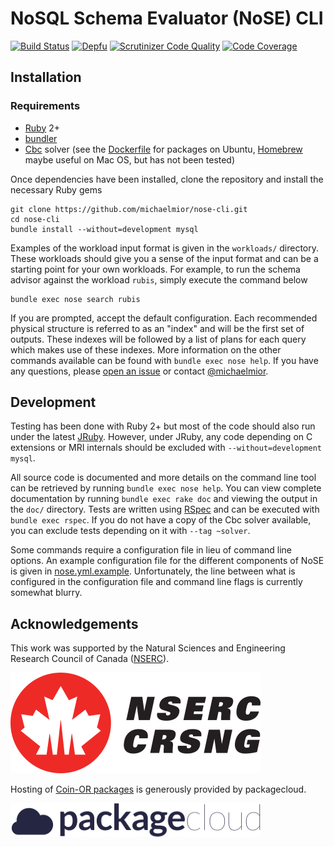 # NoSQL Schema Evaluator (NoSE) CLI

[![Build Status](https://travis-ci.org/michaelmior/nose-cli.svg?branch=master)](https://travis-ci.org/michaelmior/nose-cli)
[![Depfu](https://badges.depfu.com/badges/0e30a5c5a7e233ee2900a8a92e52ba64/overview.svg)](https://depfu.com/github/michaelmior/nose-cli?project_id=6966)
[![Scrutinizer Code Quality](https://scrutinizer-ci.com/g/michaelmior/nose-cli/badges/quality-score.png?b=master)](https://scrutinizer-ci.com/g/michaelmior/nose-cli/?branch=master)
[![Code Coverage](https://scrutinizer-ci.com/g/michaelmior/nose-cli/badges/coverage.png?b=master)](https://scrutinizer-ci.com/g/michaelmior/nose-cli/?branch=master)

## Installation

### Requirements

 * [Ruby](https://www.ruby-lang.org/) 2+
 * [bundler](http://bundler.io/)
 * [Cbc](https://projects.coin-or.org/Cbc) solver (see the [Dockerfile](Dockerfile) for packages on Ubuntu, [Homebrew](https://github.com/coin-or-tools/homebrew-coinor) maybe useful on Mac OS, but has not been tested)

Once dependencies have been installed, clone the repository and install the necessary Ruby gems

    git clone https://github.com/michaelmior/nose-cli.git
    cd nose-cli
    bundle install --without=development mysql

Examples of the workload input format is given in the `workloads/` directory.
These workloads should give you a sense of the input format and can be a starting point for your own workloads.
For example, to run the schema advisor against the workload `rubis`, simply execute the command below

    bundle exec nose search rubis

If you are prompted, accept the default configuration.
Each recommended physical structure is referred to as an "index" and will be the first set of outputs.
These indexes will be followed by a list of plans for each query which makes use of these indexes.
More information on the other commands available can be found with `bundle exec nose help`.
If you have any questions, please [open an issue](https://github.com/michaelmior/NoSE/issues/new) or contact [@michaelmior](https://github.com/michaelmior/).

## Development

Testing has been done with Ruby 2+ but most of the code should also run under the latest [JRuby](http://jruby.org/).
However, under JRuby, any code depending on C extensions or MRI internals should be excluded with `--without=development mysql`.

All source code is documented and more details on the command line tool can be retrieved by running `bundle exec nose help`.
You can view complete documentation by running `bundle exec rake doc` and viewing the output in the `doc/` directory.
Tests are written using [RSpec](http://rspec.info/) and can be executed with `bundle exec rspec`.
If you do not have a copy of the Cbc solver available, you can exclude tests depending on it with `--tag ~solver`.

Some commands require a configuration file in lieu of command line options.
An example configuration file for the different components of NoSE is given in [nose.yml.example](data/nose-cli/nose.yml.example).
Unfortunately, the line between what is configured in the configuration file and command line flags is currently somewhat blurry.

## Acknowledgements

This work was supported by the Natural Sciences and Engineering Research Council of Canada ([NSERC](http://nserc.gc.ca)).

[![NSERC](assets/NSERC-logo.png)](http://nserc.gc.ca)

Hosting of [Coin-OR packages](https://packagecloud.io/michaelmior/coinor/) is generously provided by packagecloud.

[![packagecloud](assets/packagecloud-logo.png)](https://packagecloud.io)
